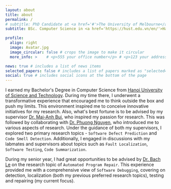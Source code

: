 ```yaml
---
layout: about
title: about
permalink: /
# subtitle: PhD Candidate at <a href='#'>The University of Melbourne</a>
subtitle: BSc. Computer Science in <a href='https://hust.edu.vn/en/'>Hanoi University of Science and Technology</a>

profile:
  align: right
  image: Avatar.jpg
  image_circular: false # crops the image to make it circular
  more_info: >    # <p>555 your office number</p> # <p>123 your address street</p> # <p>Your City, State 12345</p>

news: true # includes a list of news items
selected_papers: false # includes a list of papers marked as "selected={true}"
social: true # includes social icons at the bottom of the page
---
```


I earned my Bachelor's Degree in Computer Science from [Hanoi University of Science and Technology](https://hust.edu.vn/en/). During my time there, I underwent a transformative experience that encouraged me to think outside the box and push my limits. This environment inspired me to conceive innovative initiatives for my research. Also, what's best fortune is to be advised by my supervisor [Dr. Mai-Anh Bui](https://soict.hust.edu.vn/ts-bui-thi-mai-anh.html), who inspired my passion for research. This was followed by collaborating with [Dr. Phuong Nguyen](https://www.disim.univaq.it/ThanhPhuong), who introduced me to various aspects of research.
Under the guidance of both my supervisors, I explored two primary research topics - `Software Defect Prediction` and `Code Smell Detection`. Additionally, I engaged in discussions with my labmates and supervisors about topics such as `Fault Localization`, `Software Testing`, `Code Summarization`. 

During my senior year, I had great opportunities to be advised by [Dr. Bach Le](https://xuanbachle.github.io) on the research topic of `Automated Program Repair`. This experience provided me with a comprehensive view of `Software Debugging`, covering on detection, localization (both my previous preferred research topics), testing and repairing (my current focus).

<!-- Write your biography here. Tell the world about yourself. Link to your favorite [subreddit](http://reddit.com). You can put a picture in, too. The code is already in, just name your picture `prof_pic.jpg` and put it in the `img/` folder.

Put your address / P.O. box / other info right below your picture. You can also disable any of these elements by editing `profile` property of the YAML header of your `_pages/about.md`. Edit `_bibliography/papers.bib` and Jekyll will render your [publications page](/al-folio/publications/) automatically.

Link to your social media connections, too. This theme is set up to use [Font Awesome icons](https://fontawesome.com/) and [Academicons](https://jpswalsh.github.io/academicons/), like the ones below. Add your Facebook, Twitter, LinkedIn, Google Scholar, or just disable all of them. -->
